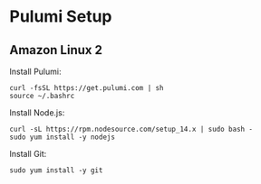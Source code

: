 # Pulumi Setup

## Amazon Linux 2

Install Pulumi:
```
curl -fsSL https://get.pulumi.com | sh
source ~/.bashrc
```
Install Node.js:
```
curl -sL https://rpm.nodesource.com/setup_14.x | sudo bash -
sudo yum install -y nodejs
```
Install Git:
```
sudo yum install -y git
```
